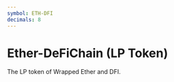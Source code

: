 ```yaml
---
symbol: ETH-DFI
decimals: 8
---
```


# Ether-DeFiChain (LP Token)

The LP token of Wrapped Ether and DFI.
